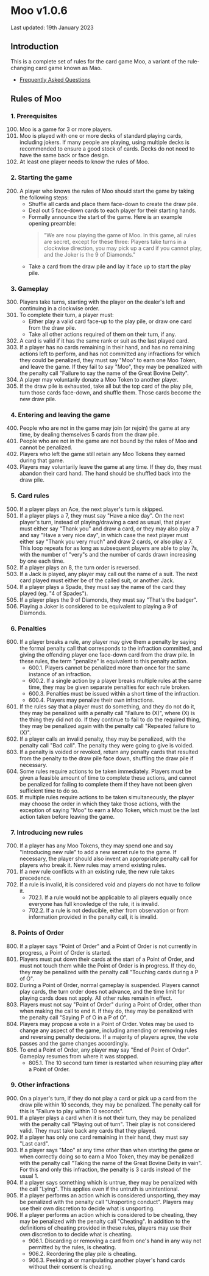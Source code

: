 # Moo v1.0.6
Last updated: 19th January 2023

## Introduction
This is a complete set of rules for the card game Moo, a variant of the rule-changing card game known as Mao.

* [Frequently Asked Questions](faq.md)

## Rules of Moo

### 1. Prerequisites
100. Moo is a game for 3 or more players.
101. Moo is played with one or more decks of standard playing cards, including jokers. If many people are playing, using multiple decks is recommended to ensure a good stock of cards. Decks do not need to have the same back or face design.
102. At least one player needs to know the rules of Moo.

### 2. Starting the game
200. A player who knows the rules of Moo should start the game by taking the following steps:
     * Shuffle all cards and place them face-down to create the draw pile.
     * Deal out 5 face-down cards to each player for their starting hands.
     * Formally announce the start of the game. Here is an example opening preamble:
       > "We are now playing the game of Moo. In this game, all rules are secret, except for these three: Players take turns in a clockwise direction, you may pick up a card if you cannot play, and the Joker is the 9 of Diamonds."
     * Take a card from the draw pile and lay it face up to start the play pile.

### 3. Gameplay
300. Players take turns, starting with the player on the dealer's left and continuing in a clockwise order.
301. To complete their turn, a player must:
     * Either play a valid card face-up to the play pile, or draw one card from the draw pile.
     * Take all other actions required of them on their turn, if any.
302. A card is valid if it has the same rank or suit as the last played card.
303. If a player has no cards remaining in their hand, and has no remaining actions left to perform, and has not committed any infractions for which they could be penalized, they must say "Moo" to earn one Moo Token, and leave the game. If they fail to say "Moo", they may be penalized with the penalty call "Failure to say the name of the Great Bovine Deity".
304. A player may voluntarily donate a Moo Token to another player.
305. If the draw pile is exhausted, take all but the top card of the play pile, turn those cards face-down, and shuffle them. Those cards become the new draw pile.

### 4. Entering and leaving the game
400. People who are not in the game may join (or rejoin) the game at any time, by dealing themselves 5 cards from the draw pile.
401. People who are not in the game are not bound by the rules of Moo and cannot be penalized.
402. Players who left the game still retain any Moo Tokens they earned during that game.
403. Players may voluntarily leave the game at any time. If they do, they must abandon their card hand. The hand should be shuffled back into the draw pile.

### 5. Card rules
500. If a player plays an Ace, the next player's turn is skipped.
501. If a player plays a 7, they must say "Have a nice day". On the next player's turn, instead of playing/drawing a card as usual, that player must either say "Thank you" and draw a card, or they may also play a 7 and say "Have a very nice day", in which case the next player must either say "Thank you very much" and draw 2 cards, or also play a 7. This loop repeats for as long as subsequent players are able to play 7s, with the number of "very"s and the number of cards drawn increasing by one each time.
502. If a player plays an 8, the turn order is reversed.
503. If a Jack is played, any player may call out the name of a suit. The next card played must either be of the called suit, or another Jack.
504. If a player plays a Spade, they must say the name of the card they played (eg. "4 of Spades").
505. If a player plays the 9 of Diamonds, they must say "That's the badger".
506. Playing a Joker is considered to be equivalent to playing a 9 of Diamonds.

### 6. Penalties
600. If a player breaks a rule, any player may give them a penalty by saying the formal penalty call that corresponds to the infraction committed, and giving the offending player one face-down card from the draw pile. In these rules, the term "penalize" is equivalent to this penalty action.
     * 600.1. Players cannot be penalized more than once for the same instance of an infraction.
     * 600.2. If a single action by a player breaks multiple rules at the same time, they may be given separate penalties for each rule broken.
     * 600.3. Penalties must be issued within a short time of the infraction.
     * 600.4. Players may penalize their own infractions.
601. If the rules say that a player must do something, and they do not do it, they may be penalized with a penalty call "Failure to (X)", where (X) is the thing they did not do. If they continue to fail to do the required thing, they may be penalized again with the penalty call "Repeated failure to (X)".
602. If a player calls an invalid penalty, they may be penalized, with the penalty call "Bad call". The penalty they were going to give is voided.
603. If a penalty is voided or revoked, return any penalty cards that resulted from the penalty to the draw pile face down, shuffling the draw pile if necessary.
604. Some rules require actions to be taken immediately. Players must be given a feasible amount of time to complete these actions, and cannot be penalized for failing to complete them if they have not been given sufficient time to do so.
605. If multiple rules require actions to be taken simultaneously, the player may choose the order in which they take those actions, with the exception of saying "Moo" to earn a Moo Token, which must be the last action taken before leaving the game.

### 7. Introducing new rules
700. If a player has any Moo Tokens, they may spend one and say "Introducing new rule" to add a new secret rule to the game. If necessary, the player should also invent an appropriate penalty call for players who break it. New rules may amend existing rules.
701. If a new rule conflicts with an existing rule, the new rule takes precedence.
702. If a rule is invalid, it is considered void and players do not have to follow it.
     * 702.1. If a rule would not be applicable to all players equally once everyone has full knowledge of the rule, it is invalid.
     * 702.2. If a rule is not deducible, either from observation or from information provided in the penalty call, it is invalid.

### 8. Points of Order
800. If a player says "Point of Order" and a Point of Order is not currently in progress, a Point of Order is started.
801. Players must put down their cards at the start of a Point of Order, and must not touch them while the Point of Order is in progress. If they do, they may be penalized with the penalty call "Touching cards during a P of O".
802. During a Point of Order, normal gameplay is suspended. Players cannot play cards, the turn order does not advance, and the time limit for playing cards does not apply. All other rules remain in effect.
803. Players must not say "Point of Order" during a Point of Order, other than when making the call to end it. If they do, they may be penalized with the penalty call "Saying P of O in a P of O".
804. Players may propose a vote in a Point of Order. Votes may be used to change any aspect of the game, including amending or removing rules and reversing penalty decisions. If a majority of players agree, the vote passes and the game changes accordingly.
805. To end a Point of Order, any player may say "End of Point of Order". Gameplay resumes from where it was stopped.
     * 805.1. The 10 second turn timer is restarted when resuming play after a Point of Order.

### 9. Other infractions
900. On a player's turn, if they do not play a card or pick up a card from the draw pile within 10 seconds, they may be penalized. The penalty call for this is "Failure to play within 10 seconds".
901. If a player plays a card when it is not their turn, they may be penalized with the penalty call "Playing out of turn". Their play is not considered valid. They must take back any cards that they played.
902. If a player has only one card remaining in their hand, they must say "Last card".
903. If a player says "Moo" at any time other than when starting the game or when correctly doing so to earn a Moo Token, they may be penalized with the penalty call "Taking the name of the Great Bovine Deity in vain". For this and only this infraction, the penalty is 3 cards instead of the usual 1.
904. If a player says something which is untrue, they may be penalized with the call "Lying". This applies even if the untruth is unintentional.
905. If a player performs an action which is considered unsporting, they may be penalized with the penalty call "Unsporting conduct". Players may use their own discretion to decide what is unsporting.
906. If a player performs an action which is considered to be cheating, they may be penalized with the penalty call "Cheating". In addition to the definitions of cheating provided in these rules, players may use their own discretion to to decide what is cheating.
      * 906.1. Discarding or removing a card from one's hand in any way not permitted by the rules, is cheating.
      * 906.2. Reordering the play pile is cheating.
      * 906.3. Peeking at or manipulating another player's hand cards without their consent is cheating.
